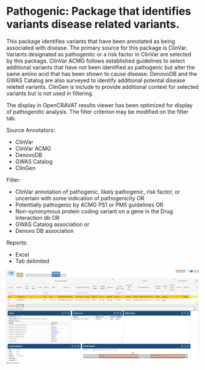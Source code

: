 # Pathogenic: Package that identifies variants disease related variants.

This package identifies variants that have been annotated as being associated with disease.  The primary source for this package is ClinVar.  Variants
designated as pathogentic or a risk factor in ClinVar are selected by this package.  ClinVar ACMG follows established guidelines to select additional 
variants that have not been identified as pathogenic but alter the same amino acid that has been shown to cause disease.  DenovoDB and the GWAS Catalog
are also surveyed to identify additional potental disease releted variants.  ClinGen is include to provide additional context for selected variants but 
is not used in filtering.

The display in OpenCRAVAT results viewer has been optimized for display of pathogenitic analysis.  The filter criterion may be modified on the filter tab.

Source Annotators:
- ClinVar
- ClinVar ACMG
- DenovoDB
- GWAS Catalog
- ClinGen
 
Filter:  
- ClinVar annotation of pathogenic, likely pathogenic, risk factor, or uncertain with some indication of pathogenicity 
OR
- Potentially pathogenic by ACMG PS1 or PM5 guidelines
OR
- Non-synonymous protein coding variant on a gene in the Drug Interaction db
OR
- GWAS Catalog association
or 
- Denovo DB association

Reports:
- Excel
- Tab delimited


![Screenshot](path_screenshot.png)
<br />
